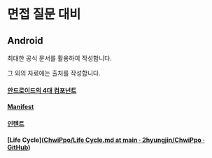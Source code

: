 # 면접 질문 대비

## Android

최대한 공식 문서를 활용하여 작성합니다.

그 외의 자료에는 출처를 작성합니다.

#### [안드로이드의 4대 컴포넌트](https://github.com/2hyungjin/ChwiPpo/blob/main/%EC%95%88%EB%93%9C%EB%A1%9C%EC%9D%B4%EB%93%9C%EC%9D%98%204%EB%8C%80%20%EC%BB%B4%ED%8F%AC%EB%84%8C%ED%8A%B8.md)

#### [Manifest](https://github.com/2hyungjin/ChwiPpo/blob/main/Manifest.md)

#### [인텐트](https://github.com/2hyungjin/ChwiPpo/blob/main/Intent.md)

#### [Life Cycle]([ChwiPpo/Life Cycle.md at main · 2hyungjin/ChwiPpo · GitHub](https://github.com/2hyungjin/ChwiPpo/blob/main/Life%20Cycle.md))
